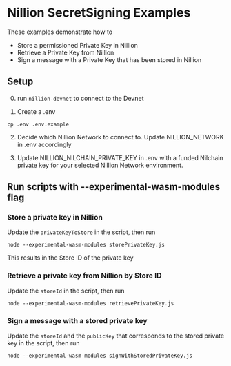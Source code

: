 # Nillion SecretSigning Examples

These examples demonstrate how to

- Store a permissioned Private Key in Nillion
- Retrieve a Private Key from Nillion
- Sign a message with a Private Key that has been stored in Nillion

## Setup

0. run `nillion-devnet` to connect to the Devnet

1. Create a .env

```
cp .env .env.example
```

2. Decide which Nillion Network to connect to. Update NILLION_NETWORK in .env accordingly

3. Update NILLION_NILCHAIN_PRIVATE_KEY in .env with a funded Nilchain private key for your selected Nillion Network environment.

## Run scripts with --experimental-wasm-modules flag

### Store a private key in Nillion

Update the `privateKeyToStore` in the script, then run

```
node --experimental-wasm-modules storePrivateKey.js
```

This results in the Store ID of the private key

### Retrieve a private key from Nillion by Store ID

Update the `storeId` in the script, then run

```
node --experimental-wasm-modules retrievePrivateKey.js
```

### Sign a message with a stored private key

Update the `storeId` and the `publicKey` that corresponds to the stored private key in the script, then run

```
node --experimental-wasm-modules signWithStoredPrivateKey.js
```

